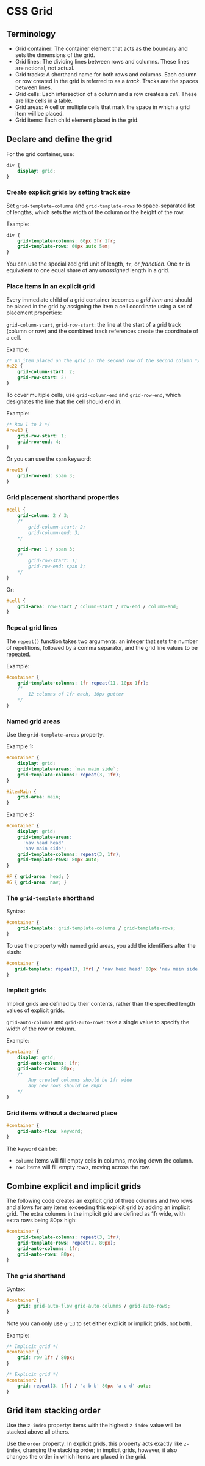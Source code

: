 # CSS Grid

## Terminology

- Grid container: The container element that acts as the boundary and sets the dimensions of the grid.
- Grid lines: The dividing lines between rows and columns. These lines are notional, not actual.
- Grid tracks: A shorthand name for both rows and columns. Each column or row created in the grid is referred to as a *track*. Tracks are the spaces between lines.
- Grid cells: Each intersection of a column and a row creates a *cell*. These are like cells in a table.
- Grid areas: A cell or multiple cells that mark the space in which a grid item will be placed.
- Grid items: Each child element placed in the grid.

## Declare and define the grid

For the grid container, use:

```css
div {
    display: grid;
}
```

### Create explicit grids by setting track size

Set `grid-template-columns` and `grid-template-rows` to space-separated list of lengths, which sets the width of the column or the height of the row.

Example:

```css
div {
    grid-template-columns: 60px 3fr 1fr;
    grid-template-rows: 60px auto 5em;
}
```

You can use the specialized grid unit of length, `fr`, or *franction*. One `fr` is equivalent to one equal share of any *unassigned* length in a grid.

### Place items in an explicit grid

Every immediate child of a grid container becomes a *grid item* and should be placed in the grid by assigning the item a cell coordinate using a set of placement properties:

`grid-column-start`, `grid-row-start`: the line at the start of a grid track (column or row) and the combined track references create the coordinate of a cell.

Example:

```css
/* An item placed on the grid in the second row of the second column */
#c22 {
    grid-column-start: 2;
    grid-row-start: 2; 
}
```

To cover multiple cells, use `grid-column-end` and `grid-row-end`, which designates the line that the cell should end in.

Example:

```css
/* Row 1 to 3 */
#row13 {
    grid-row-start: 1;
    grid-row-end: 4;
}
```

Or you can use the `span` keyword:

```css
#row13 {
    grid-row-end: span 3;
}
```

### Grid placement shorthand properties

```css
#cell {
    grid-column: 2 / 3; 
    /*
        grid-column-start: 2;
        grid-column-end: 3;
    */

    grid-row: 1 / span 3;
    /*
        grid-row-start: 1;
        grid-row-end: span 3;
    */
}
```

Or:

```css
#cell {
    grid-area: row-start / column-start / row-end / column-end;
}
```

### Repeat grid lines

The `repeat()` function takes two arguments: an integer that sets the number of repetitions, followed by a comma separator, and the grid line values to be repeated.

Example:

```css
#container {
    grid-template-columns: 1fr repeat(11, 10px 1fr);
    /*
        12 columns of 1fr each, 10px gutter
    */
}
```

### Named grid areas

Use the `grid-template-areas` property. 

Example 1:

```css
#container {
    display: grid;
    grid-template-areas: `nav main side`;
    grid-template-columns: repeat(3, 1fr);
}

#itemMain {
    grid-area: main;
}
```

Example 2:

```css
#container {
    display: grid;
    grid-template-areas:
      'nav head head'
      'nav main side';
    grid-template-columns: repeat(3, 1fr);
    grid-template-rows: 80px auto;
}

#F { grid-area: head; }
#G { grid-area: nav; }
```

### The `grid-template` shorthand

Syntax:

```css
#container {
    grid-template: grid-template-columns / grid-template-rows;
}
```

To use the property with named grid areas, you add the identifiers after the slash:

```css
#container {
   grid-template: repeat(3, 1fr) / 'nav head head' 80px 'nav main side' auto; 
}
```

### Implicit grids

Implicit grids are defined by their contents, rather than the specified length values of explicit grids.

`grid-auto-columns` and `grid-auto-rows`: take a single value to specify the width of the row or column.

Example:

```css
#container {
    display: grid;
    grid-auto-columns: 1fr;
    grid-auto-rows: 80px;
    /*
        Any created columns should be 1fr wide
        any new rows should be 80px
    */
}
```

### Grid items without a decleared place

```css
#container {
    grid-auto-flow: keyword;
}
```

The `keyword` can be:

- `column`: Items will fill empty cells in columns, moving down the column.
- `row`: Items will fill empty rows, moving across the row.

## Combine explicit and implicit grids

The following code creates an explicit grid of three columns and two rows and allows for any items exceeding this explicit grid by adding an implicit grid. The extra columns in the implicit grid are defined as 1fr wide, with extra rows being 80px high:

```css
#container {
    grid-template-columns: repeat(3, 1fr);
    grid-template-rows: repeat(2, 80px);
    grid-auto-columns: 1fr;
    grid-auto-rows: 80px;
}
```

### The `grid` shorthand

Syntax: 

```css
#container {
    grid: grid-auto-flow grid-auto-columns / grid-auto-rows;
}
```

Note you can only use `grid` to set either explicit or implicit grids, not both.

Example:

```css
/* Implicit grid */
#container {
    grid: row 1fr / 80px;
}

/* Explicit grid */
#container2 {
    grid: repeat(3, 1fr) / 'a b b' 80px 'a c d' auto;
}
```

## Grid item stacking order

Use the `z-index` property: items with the highest `z-index` value will be stacked above all others.

Use the `order` property: In explicit grids, this property acts exactly like `z-index`, changing the stacking order; in implicit grids, however, it also changes the order in which items are placed in the grid.